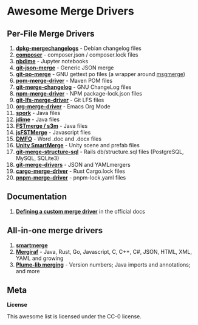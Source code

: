 # Awesome Merge Drivers

## Per-File Merge Drivers

1. [**dpkg-mergechangelogs**](https://git.dpkg.org/cgit/dpkg/dpkg.git) - Debian changelog files
2. [**composer**](https://github.com/balbuf/composer-git-merge-driver) - composer.json / composer.lock files
3. [**nbdime**](https://github.com/jupyter/nbdime) - Jupyter notebooks
4. [**git-json-merge**](https://github.com/jonatanpedersen/git-json-merge) - Generic JSON merge
5. [**git-po-merge**](https://github.com/beck/git-po-merge) - GNU gettext po files (a wrapper around [msgmerge](https://www.gnu.org/software/gettext/))
6. [**pom-merge-driver**](https://github.com/ralfth/pom-merge-driver) - Maven POM files
7. [**git-merge-changelog**](https://github.com/gagern/gnulib/blob/master/lib/git-merge-changelog.c) - GNU ChangeLog files
8. [**npm-merge-driver**](https://github,com/npm/npm-merge-driver) - NPM package-lock.json files
9. [**git-lfs-merge-driver**](https://git-lfs.com/) - Git LFS files
10. [**org-merge-driver**](https://orgmode.org/) - Emacs Org Mode
11. [**spork**](https://github.com/ASSERT-KTH/spork) - Java files
12. [**jdime**](https://github.com/se-sic/jdime) - Java files
13. [**FSTmerge / s3m**](https://github.com/guilhermejccavalcanti/s3m) - Java files
14. [**jsFSTMerge**](https://github.com/AlbertoTrindade/jsFSTMerge) - Javascript files
15. [**DMFO**](https://github.com/lcnittl/DMFO) - Word .doc and .docx files
16. [**Unity SmartMerge**](https://docs.unity3d.com/Manual/SmartMerge.html) - Unity scene and prefab files
17. [**git-merge-structure-sql**](https://github.com/knu/git-merge-structure-sql) - Rails db/structure.sql files (PostgreSQL, MySQL, SQLite3)
18. [**git-merge-drivers**](https://github.com/rmedaer/git-merge-drivers) - JSON and YAMLmergers 
19. [**cargo-merge-driver**](https://github.com/relrelb/cargo-merge-driver) - Rust Cargo.lock files
20. [**pnpm-merge-driver**](https://github.com/pnpm/merge-driver) - pnpm-lock.yaml files

## Documentation

1. [**Defining a custom merge driver**](https://git-scm.com/docs/gitattributes#_defining_a_custom_merge_driver) in the official docs

## All-in-one merge drivers

1. [**smartmerge**](https://github.com/jelmer/smartmerge/)
2. [**Mergiraf**](https://mergiraf.org/) - Java, Rust, Go, Javascript, C, C++, C#, JSON, HTML, XML, YAML and growing
3. [**Plume-lib merging**](https://github.com/plume-lib/merging) - Version numbers; Java imports and annotations; and more

## Meta

**License**

This awesome list is licensed under the CC-0 license.
